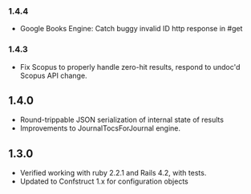 ### 1.4.4

* Google Books Engine: Catch buggy invalid ID http response in #get

### 1.4.3

* Fix Scopus to properly handle zero-hit results, respond to undoc'd Scopus API change. 

## 1.4.0

* Round-trippable JSON serialization of internal state of results
* Improvements to JournalTocsForJournal engine. 

## 1.3.0

* Verified working with ruby 2.2.1 and Rails 4.2, with tests. 
* Updated to Confstruct 1.x for configuration objects